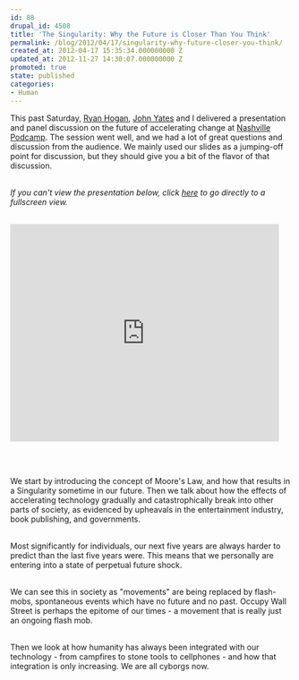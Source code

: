 ```yaml
---
id: 88
drupal_id: 4508
title: 'The Singularity: Why the Future is Closer Than You Think'
permalink: /blog/2012/04/17/singularity-why-future-closer-you-think/
created_at: 2012-04-17 15:35:34.000000000 Z
updated_at: 2012-11-27 14:30:07.000000000 Z
promoted: true
state: published
categories:
- Human
---
```

This past Saturday, <a href="http://twitter.com/lonesome_hobo">Ryan Hogan</a>, <a href="http://jxcreative.com/">John Yates</a> and I delivered a presentation and panel discussion on the future of accelerating change at <a href="http://podcampnashville.org">Nashville Podcamp</a>. The session went well, and we had a lot of great questions and discussion from the audience. We mainly used our slides as a jumping-off point for discussion, but they should give you a bit of the flavor of that discussion.<br /><br />

<em>If you can't view the presentation below, click <a href="https://docs.google.com/presentation/pub?id=1j5uStMFveZVvyWb03e0WAkYE8ePUfuarEid9GqO7IZU&start=false&loop=false&delayms=3000">here</a> to go directly to a fullscreen view.</em><br /><br />

<iframe src="https://docs.google.com/presentation/embed?id=1j5uStMFveZVvyWb03e0WAkYE8ePUfuarEid9GqO7IZU&start=false&loop=false&delayms=3000" frameborder="0" width="480" height="389" allowfullscreen="true" mozallowfullscreen="true" webkitallowfullscreen="true"></iframe>

<br /><br />

We start by introducing the concept of Moore's Law, and how that results in a Singularity sometime in our future. Then we talk about how the effects of accelerating technology gradually and catastrophically break into other parts of society, as evidenced by upheavals in the entertainment industry, book publishing, and governments. <br /><br />

Most significantly for individuals, our next five years are always harder to predict than the last five years were. This means that we personally are entering into a state of perpetual future shock. <br /><br />

We can see this in society as "movements" are being replaced by flash-mobs, spontaneous events which have no future and no past. Occupy Wall Street is perhaps the epitome of our times - a movement that is really just an ongoing flash mob.<br /><br />

Then we look at how humanity has always been integrated with our technology - from campfires to stone tools to cellphones - and how that integration is only increasing. We are all cyborgs now.<br /><br />
